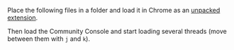 Place the following files in a folder and load it in Chrome as an [unpacked
extension][1].

Then load the Community Console and start loading several threads (move between
them with `j` and `k`).

[1]:
https://developer.chrome.com/docs/extensions/get-started/tutorial/hello-world#load-unpacked
